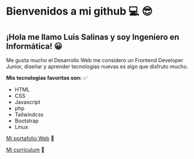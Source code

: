 # Bienvenidos a mi github :computer: :sunglasses:
## ¡Hola me llamo Luis Salinas y soy Ingeniero en Informática! :grinning:
Me gusta mucho el Desarrollo Web me considero un Frontend Developer Junior, diseñar y aprender tecnologías nuevas es algo que disfruto mucho.

**Mis tecnologías favoritas son:** :white_check_mark:

 - HTML
 - CSS
 - Javascript
 - php
 - Tailwindcss
 - Bootstrap
 - Linux
 
[Mi portafolio Web][1] :email:

[Mi currículum][2] :page_facing_up:


  [1]: https://lusadev.com/
  [2]: https://cv.cerolineal.com.mx/
